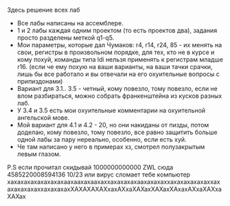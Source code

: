 Здесь решение всех лаб
- Все лабы написаны на ассемблере.
- 1 и 2 лабы каждая одним проектом (то есть проектов два), задания просто разделены меткой q1-q5.
- Мои параметры, которые дал Чумаков: r4, r14, r24, 85 - их менять на свои, регистры в произвольном порядке, для тех, кто не в курсе и кому похуй, команды типа ldi нельзя применять к регистрам младше r16. (если че ему похую на ваши варианты, на ваши тачки срачки, лишь бы все работало и вы отвечали на его охуительные вопросы с припиздонами)
- Вариант для 3.1.. 3.5 - четный, кому повезло, тому повезло, если не влом разбираться, можно собрать франкенштейна из кусков разных лаб.
- У 3.4 и 3.5 есть мои охуительные комментарии на охуительной ангельской мове.
- Мой вариант для 4.1 и 4.2 - 20, но они накиданы от пизды, потом доделаю, кому повезло, тому повезло, все равно защитить больше одной лабы за пару нереально, особенно, если есть хуй.
- Че там написано у него в примерах хз, смотрел полузакрытым левым глазом.

P.S если прочитал скидывай 1000000000000 ZWL сюда 4585220008594136 10/23 или вирус сломает тебе компьютер хахахахахахахахахаахаахахаахаххахахахахаахахахаххахахахахахаххах
ахахахахаххахахахахХАХАХАХАХхахАХхаХАХахХАХахХАхахАХхаХАХхаХАХах
